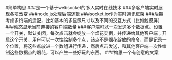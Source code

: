 #简单构思
###是一个基于websocket的多人实时在线技术
###多客户端实时展现各项改变
###node.js处理后端逻辑
###socket.io作为实时通讯框架
###后期考虑多终端的适配，比如基本的多显示尺寸以及不同的交互方式（比如触摸屏）
###动态显示当前连接的客户端数量
###客户端可以一次发送多个数据点。设置一个开关，默认关闭，每次点击就会绽放一个烟花实例，并传递给其他客户端；开启这个开关，用户可以一次性绘制多个点，该点不是烟花绽放的命令，而是记录一个位置，将这些点放进一个数组进行传递，然后点击发送，和其他客户端一次性绘制这些数据点的烟花，可以产生一些好玩的东西。
###构思一个有创意的文案